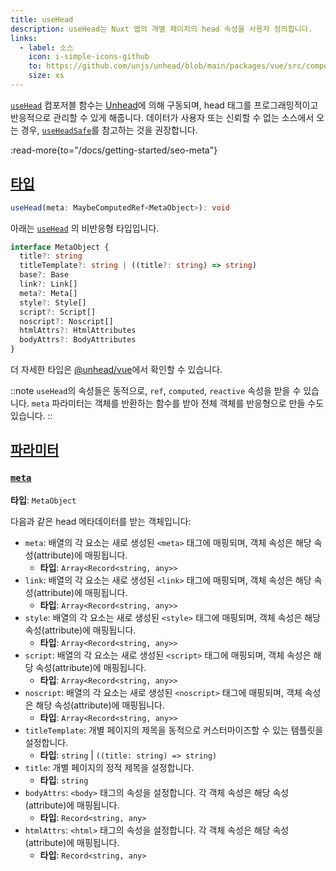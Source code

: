 ```yaml
---
title: useHead
description: useHead는 Nuxt 앱의 개별 페이지의 head 속성을 사용자 정의합니다.
links:
  - label: 소스
    icon: i-simple-icons-github
    to: https://github.com/unjs/unhead/blob/main/packages/vue/src/composables.ts
    size: xs
---
```


[`useHead`](/docs/api/composables/use-head) 컴포저블 함수는 [Unhead](https://unhead.unjs.io)에 의해 구동되며, head 태그를 프로그래밍적이고 반응적으로 관리할 수 있게 해줍니다. 데이터가 사용자 또는 신뢰할 수 없는 소스에서 오는 경우, [`useHeadSafe`](/docs/api/composables/use-head-safe)를 참고하는 것을 권장합니다.

:read-more{to="/docs/getting-started/seo-meta"}

## [타입](#type)

```ts
useHead(meta: MaybeComputedRef<MetaObject>): void
```

아래는 [`useHead`](/docs/api/composables/use-head) 의 비반응형 타입입니다.

```ts
interface MetaObject {
  title?: string
  titleTemplate?: string | ((title?: string) => string)
  base?: Base
  link?: Link[]
  meta?: Meta[]
  style?: Style[]
  script?: Script[]
  noscript?: Noscript[]
  htmlAttrs?: HtmlAttributes
  bodyAttrs?: BodyAttributes
}
```

더 자세한 타입은 [@unhead/vue](https://github.com/unjs/unhead/blob/main/packages/vue/src/types/schema.ts)에서 확인할 수 있습니다.

::note
`useHead`의 속성들은 동적으로, `ref`, `computed`, `reactive` 속성을 받을 수 있습니다. `meta` 파라미터는 객체를 반환하는 함수를 받아 전체 객체를 반응형으로 만들 수도 있습니다.
::

## [파라미터](#params)

### [`meta`](#meta)

**타입**: `MetaObject`

다음과 같은 head 메타데이터를 받는 객체입니다:

- `meta`: 배열의 각 요소는 새로 생성된 `<meta>` 태그에 매핑되며, 객체 속성은 해당 속성(attribute)에 매핑됩니다.
  - **타입**: `Array<Record<string, any>>`
- `link`: 배열의 각 요소는 새로 생성된 `<link>` 태그에 매핑되며, 객체 속성은 해당 속성(attribute)에 매핑됩니다.
  - **타입**: `Array<Record<string, any>>`
- `style`: 배열의 각 요소는 새로 생성된 `<style>` 태그에 매핑되며, 객체 속성은 해당 속성(attribute)에 매핑됩니다.
  - **타입**: `Array<Record<string, any>>`
- `script`: 배열의 각 요소는 새로 생성된 `<script>` 태그에 매핑되며, 객체 속성은 해당 속성(attribute)에 매핑됩니다.
  - **타입**: `Array<Record<string, any>>`
- `noscript`: 배열의 각 요소는 새로 생성된 `<noscript>` 태그에 매핑되며, 객체 속성은 해당 속성(attribute)에 매핑됩니다.
  - **타입**: `Array<Record<string, any>>`
- `titleTemplate`: 개별 페이지의 제목을 동적으로 커스터마이즈할 수 있는 템플릿을 설정합니다.
  - **타입**: `string` | `((title: string) => string)`
- `title`: 개별 페이지의 정적 제목을 설정합니다.
  - **타입**: `string`
- `bodyAttrs`: `<body>` 태그의 속성을 설정합니다. 각 객체 속성은 해당 속성(attribute)에 매핑됩니다.
  - **타입**: `Record<string, any>`
- `htmlAttrs`: `<html>` 태그의 속성을 설정합니다. 각 객체 속성은 해당 속성(attribute)에 매핑됩니다.
  - **타입**: `Record<string, any>`
